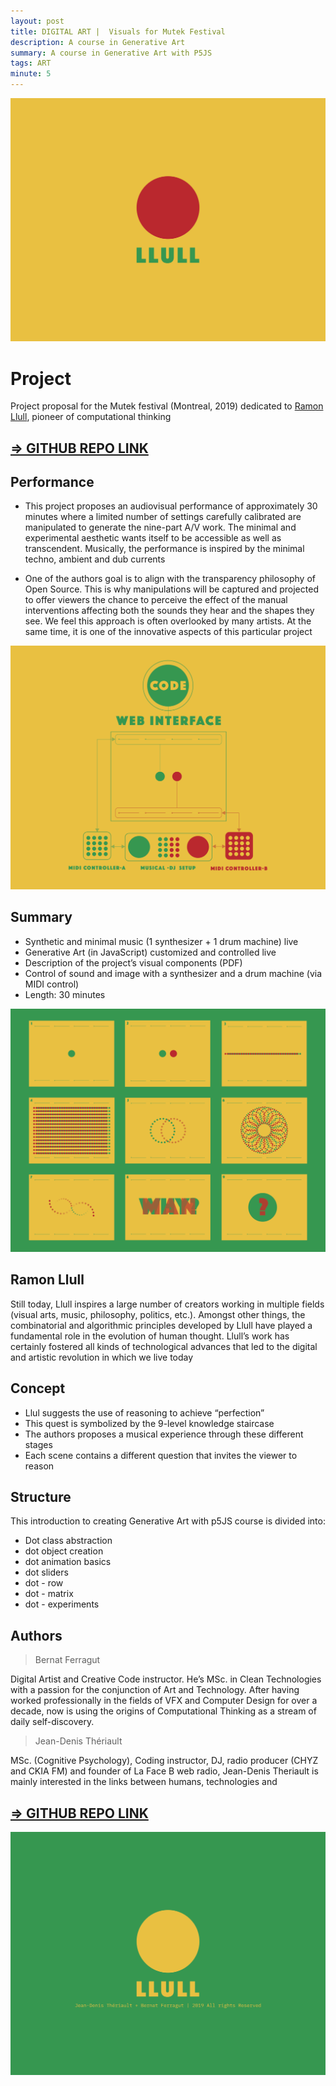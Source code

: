 ```yaml
---
layout: post
title: DIGITAL ART |  Visuals for Mutek Festival
description: A course in Generative Art
summary: A course in Generative Art with P5JS
tags: ART
minute: 5
---
```


![generative art course](/assets/images/code/LLULL/LLULL-1.png)

# Project
Project proposal for the Mutek festival (Montreal, 2019) dedicated to [Ramon Llull](https://en.wikipedia.org/wiki/Ramon_Llull), pioneer of computational thinking

## [=> GITHUB REPO LINK](https://github.com/bernatferragut/llull-project)

## Performance
* This project proposes an audiovisual performance of approximately 30 minutes where a limited number of settings carefully calibrated are manipulated to generate the nine-part A/V work. The minimal and experimental aesthetic wants itself to be accessible as well as transcendent. Musically, the performance is inspired by the minimal techno, ambient and dub currents

* One of the authors goal is to align with the transparency philosophy of Open Source. This is why manipulations will be captured and projected to offer viewers the chance to perceive the effect of the manual interventions affecting both the sounds they hear and the shapes they see. We feel this approach is often overlooked by many artists. At the same time, it is one of the innovative aspects of this particular project

![generative art course](/assets/images/art/LLULL/LLULL-visuals-6.png)

## Summary
* Synthetic and minimal music (1 synthesizer + 1 drum machine) live
* Generative Art (in JavaScript) customized and controlled live
* Description of the project’s visual components (PDF)
* Control of sound and image with a synthesizer and a drum machine (via MIDI control)
* Length: 30 minutes

![generative art course](/assets/images/art/LLULL/LLULL-visuals-4.png)

## Ramon Llull
Still today, Llull inspires a large number of creators working in multiple fields (visual arts, music, philosophy, politics, etc.). Amongst other things, the combinatorial and algorithmic principles developed by Llull have played a fundamental role in the evolution of human thought. Llull’s work has certainly fostered all kinds of technological advances that led to the digital and artistic revolution in which we live today

## Concept
* Llul suggests the use of reasoning to achieve “perfection”
* This quest is symbolized by the 9-level knowledge staircase
* The authors proposes a musical experience through these different stages
* Each scene contains a different question that invites the viewer to reason

## Structure
This introduction to creating Generative Art with p5JS course is divided into:

* Dot class abstraction
* dot object creation
* dot animation basics
* dot sliders
* dot - row
* dot - matrix
* dot - experiments

## Authors

> Bernat Ferragut

Digital Artist and Creative Code instructor. He’s MSc. in Clean Technologies with a passion for the conjunction of Art and Technology. After having worked professionally in the fields of VFX and Computer Design for over a decade, now is using the origins of Computational Thinking as a stream of daily self-discovery.

> Jean-Denis Thériault

MSc. (Cognitive Psychology), Coding instructor, DJ, radio producer (CHYZ and CKIA FM) and founder of La Face B web radio, Jean-Denis Theriault is mainly interested in the links between humans, technologies and

## [=> GITHUB REPO LINK](https://github.com/bernatferragut/llull-project)

![generative art course](/assets/images/art/LLULL/LLULL-visuals-7.png)